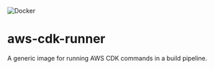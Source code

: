 ![Docker](https://img.shields.io/docker/automated/michaelconnor00/aws-cdk-runner?style=for-the-badge)

# aws-cdk-runner

A generic image for running AWS CDK commands in a build pipeline.

